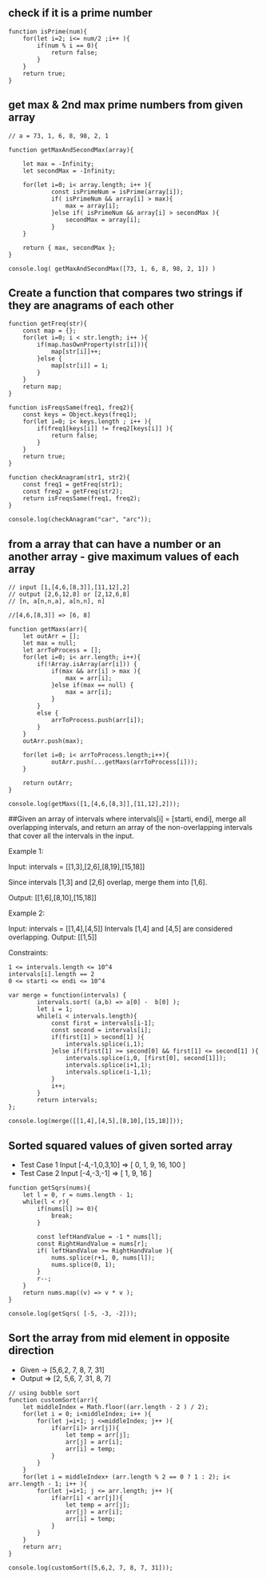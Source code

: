 ## check if it is a prime number
```
function isPrime(num){
    for(let i=2; i<= num/2 ;i++ ){
        if(num % i == 0){
            return false;
        }
    }
    return true;
}
```

## get max & 2nd max prime numbers from given array
```
// a = 73, 1, 6, 8, 98, 2, 1

function getMaxAndSecondMax(array){
    
    let max = -Infinity;
    let secondMax = -Infinity;
    
    for(let i=0; i< array.length; i++ ){
            const isPrimeNum = isPrime(array[i]);
            if( isPrimeNum && array[i] > max){
                max = array[i];
            }else if( isPrimeNum && array[i] > secondMax ){
                secondMax = array[i];
            }
    }
    
    return { max, secondMax };
}

console.log( getMaxAndSecondMax([73, 1, 6, 8, 98, 2, 1]) )
```

## Create a function that compares two strings if they are anagrams of each other
```
function getFreq(str){
    const map = {};
    for(let i=0; i < str.length; i++ ){
        if(map.hasOwnProperty(str[i])){
            map[str[i]]++;
        }else {
            map[str[i]] = 1;
        }
    }
    return map;
}

function isFreqsSame(freq1, freq2){
    const keys = Object.keys(freq1);
    for(let i=0; i< keys.length ; i++ ){
        if(freq1[keys[i]] != freq2[keys[i]] ){
            return false;
        }
    }
    return true;
}

function checkAnagram(str1, str2){
    const freq1 = getFreq(str1);
    const freq2 = getFreq(str2);
    return isFreqsSame(freq1, freq2);
}

console.log(checkAnagram("car", "arc"));

```

## from a array that can have a number or an another array - give maximum values of each array
```
// input [1,[4,6,[8,3]],[11,12],2]
// output [2,6,12,8] or [2,12,6,8]
// [n, a[n,n,a], a[n,n], n]

//[4,6,[8,3]] => [6, 8]

function getMaxs(arr){
    let outArr = [];
    let max = null;
    let arrToProcess = [];
    for(let i=0; i< arr.length; i++){
        if(!Array.isArray(arr[i])) {
            if(max && arr[i] > max ){
                max = arr[i];
            }else if(max == null) {
                max = arr[i];
            }
        }
        else {
            arrToProcess.push(arr[i]);                
        }
    }
    outArr.push(max);
    
    for(let i=0; i< arrToProcess.length;i++){
            outArr.push(...getMaxs(arrToProcess[i]));   
    }
    
    return outArr;
}

console.log(getMaxs([1,[4,6,[8,3]],[11,12],2]));
```

##Given an array of intervals where intervals[i] = [starti, endi], merge all overlapping intervals, and return an array of the non-overlapping intervals that cover all the intervals in the input.

Example 1:

Input: intervals = [[1,3],[2,6],[8,19],[15,18]]

Since intervals [1,3] and [2,6] overlap, merge them into [1,6].

Output: [[1,6],[8,10],[15,18]]

Example 2:

Input: intervals = [[1,4],[4,5]]
Intervals [1,4] and [4,5] are considered overlapping.
Output: [[1,5]]


Constraints:

    1 <= intervals.length <= 10^4
    intervals[i].length == 2
    0 <= starti <= endi <= 10^4


```
var merge = function(intervals) {
    	intervals.sort( (a,b) => a[0] -  b[0] );
        let i = 1;
        while(i < intervals.length){
            const first = intervals[i-1];
            const second = intervals[i];
            if(first[1] > second[1] ){
                intervals.splice(i,1);
            }else if(first[1] >= second[0] && first[1] <= second[1] ){
                intervals.splice(i,0, [first[0], second[1]]);
                intervals.splice(i+1,1);
                intervals.splice(i-1,1);
            }
            i++;
        }
        return intervals;
};

console.log(merge([[1,4],[4,5],[8,10],[15,18]]));
```

## Sorted squared values of given sorted array

- Test Case 1 Input [-4,-1,0,3,10] => [ 0, 1, 9, 16, 100 ]
- Test Case 2 Input [-4,-3,-1] => [ 1, 9, 16 ]

```
function getSqrs(nums){
    let l = 0, r = nums.length - 1;
    while(l < r){
        if(nums[l] >= 0){
            break;
        }
        
        const leftHandValue = -1 * nums[l];
        const RightHandValue = nums[r];
        if( leftHandValue >= RightHandValue ){
            nums.splice(r+1, 0, nums[l]);
            nums.splice(0, 1);
        }
        r--;
    }
    return nums.map((v) => v * v );
}

console.log(getSqrs( [-5, -3, -2]));
```

## Sort the array from mid element in opposite direction

- Given -> [5,6,2, 7, 8, 7, 31]
- Output => [2, 5,6, 7, 31, 8, 7]

```
// using bubble sort
function customSort(arr){
    let middleIndex = Math.floor((arr.length - 2 ) / 2);
    for(let i = 0; i<middleIndex; i++ ){
        for(let j=i+1; j <=middleIndex; j++ ){
            if(arr[i]> arr[j]){
                let temp = arr[j];
                arr[j] = arr[i];
                arr[i] = temp;
            }    
        }    
    }        
    for(let i = middleIndex+ (arr.length % 2 == 0 ? 1 : 2); i< arr.length - 1; i++ ){
        for(let j=i+1; j <= arr.length; j++ ){
            if(arr[i] < arr[j]){
                let temp = arr[j];
                arr[j] = arr[i];
                arr[i] = temp;
            }    
        }
    }
    return arr;
}

console.log(customSort([5,6,2, 7, 8, 7, 31]));
```
